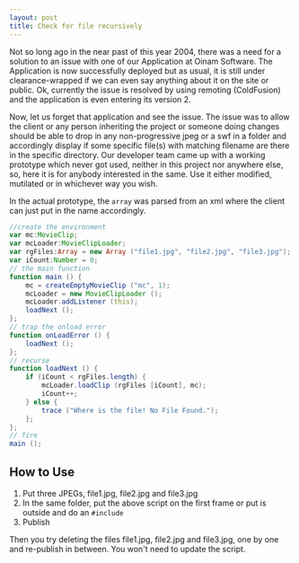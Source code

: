 ```yaml
---
layout: post
title: Check for file recursively
---
```


Not so long ago in the near past of this year 2004, there was a need for a solution to an issue with one of our Application at Oinam Software. The Application is now successfully deployed but as usual, it is still under clearance-wrapped if we can even say anything about it on the site or public. Ok, currently the issue is resolved by using remoting (ColdFusion) and the application is even entering its version 2.

Now, let us forget that application and see the issue. The issue was to allow the client or any person inheriting the project or someone doing changes should be able to drop in any non-progressive jpeg or a swf in a folder and accordingly display if some specific file(s) with matching filename are there in the specific directory. Our developer team came up with a working prototype which never got used, neither in this project nor anywhere else, so, here it is for anybody interested in the same. Use it either modified, mutilated or in whichever way you wish.

In the actual prototype, the `array` was parsed from an xml where the client can just put in the name accordingly.

```as
//create the environment
var mc:MovieClip;
var mcLoader:MovieClipLoader;
var rgFiles:Array = new Array ("file1.jpg", "file2.jpg", "file3.jpg");
var iCount:Number = 0;
// the main function
function main () {
	mc = createEmptyMovieClip ("mc", 1);
	mcLoader = new MovieClipLoader ();
	mcLoader.addListener (this);
	loadNext ();
};
// trap the onload error
function onLoadError () {
	loadNext ();
};
// recurse
function loadNext () {
	if (iCount < rgFiles.length) {
		mcLoader.loadClip (rgFiles [iCount], mc);
		iCount++;		
	} else {
		trace ("Where is the file! No File Found.");
	};
};
// fire
main ();
```

## How to Use

1. Put three JPEGs, file1.jpg, file2.jpg and file3.jpg
2. In the same folder, put the above script on the first frame or put is outside and do an `#include` 
3. Publish

Then you try deleting the files file1.jpg, file2.jpg and file3.jpg, one by one and re-publish in between. You won't need to update the script.
